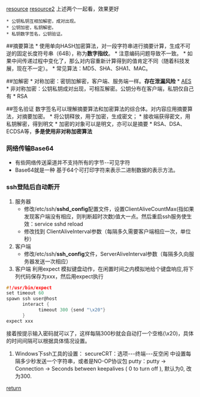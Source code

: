 [resource](http://www.jianshu.com/p/33461b619d53)
[resource2](http://www.cnblogs.com/ymy124/archive/2012/04/04/2432432.html)
上述两个一起看，效果更好

    * 公钥私钥互相加解密，成对出现。
    * 公钥加密，私钥解密。
    * 私钥数字签名，公钥验证。

##摘要算法
    * 使用单向HASH加密算法，对一段字符串进行摘要计算，生成不可逆的固定长度符号串（64B），称为**数字指纹**。
    * 注意编码问题导致不一致。
    * 如果中间传递过程中变化了，那么对内容重新计算得到的值肯定不同（随着科技发展，现在不一定）。
    * 常见算法：MD5、SHA、SHA1、MAC。
    
##加解密 
    * 对称加密：密钥加解密，客户端、服务端一样。**存在泄漏风险**
        * [AES](encrypt/AES.md)
    * 非对称加密：公钥私钥成对出现，可相互解密。公钥分布在客户端，私钥仅自己有
        * RSA
    
##签名验证
数字签名可以理解摘要算法和加密算法的综合体。对内容应用摘要算法，对摘要加密。
    * 将公钥释放，用于加密，生成密文；
    * 接收端获得密文，用私钥解密，得到明文
    * 加密的对象可以是明文，亦可以是摘要
    * RSA、DSA、ECDSA等，**多是使用非对称加密算法**

### 网络传输Base64
* 有些网络传送渠道并不支持所有的字节--可见字符
* Base64就是一种 基于64个可打印字符来表示二进制数据的表示方法。
    
### ssh登陆后自动断开
1. 服务器
    * 修改/etc/ssh/**sshd_config**配置文件，设置ClientAliveCountMax(指如果发现客户端没有相应，则判断超时次数)值大一点。然后重启ssh服务使生效：service sshd reload
    * 修改找到 ClientAliveInterval参数（每隔多久需要客户端相应一次，单位秒） 
1. 客户端
    * 修改/etc/ssh/**ssh_config**文件，ServerAliveInterval参数（每隔多久向服务器发送一次相应）
1. 客户端
利用expect 模拟键盘动作，在闲置时间之内模拟地给个键盘响应,将下列代码保存为xxx，然后用expect执行
```C
#!/usr/bin/expect  
set timeout 60  
spawn ssh user@host   
      interact {          
            timeout 300 {send "\x20"}  
      } 
expect xxx
```
接着按提示输入密码就可以了，这样每隔300秒就会自动打一个空格(\x20)，具体的时间间隔可以根据具体情况设置。

1. Windows下ssh工具的设置：
secureCRT：选项---终端---反空闲 中设置每隔多少秒发送一个字符串，或者是NO-OP协议包
putty：putty -> Connection -> Seconds between keepalives ( 0 to turn off ), 默认为0, 改为300.


[return](README.md)